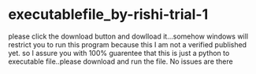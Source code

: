 # executablefile_by-rishi-trial-1
please click the download button and dowlload it...somehow windows will restrict you to run this program because this I am not a verified published yet. so I assure you with 100% guarentee that this is just a python to executable file..please download and run the file. No issues are there
